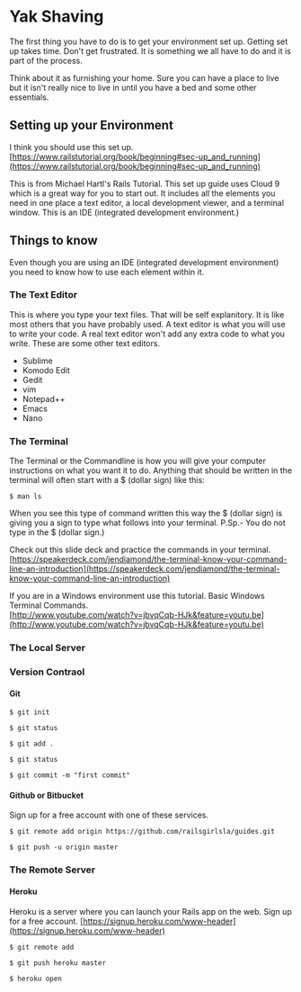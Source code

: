 # Yak Shaving

The first thing you have to do is to get your environment set up. Getting set up takes time. Don't get frustrated. It is something we all have to do and it is part of the process. 

Think about it as furnishing your home. Sure you can have a place to live but it isn't really nice to live in until you have a bed and some other essentials.

## Setting up your Environment

I think you should use this set up.  
[https://www.railstutorial.org/book/beginning#sec-up_and_running](https://www.railstutorial.org/book/beginning#sec-up_and_running)

This is from Michael Hartl's Rails Tutorial. This set up guide uses Cloud 9 which is a great way for you to start out. It includes all the elements you need in one place a text editor, a local development viewer, and a terminal window. This is an IDE (integrated development environment.)

## Things to know

Even though you are using an IDE (integrated development environment) you need to know how to use each element within it.

### The Text Editor 

This is where you type your text files. That will be self explanitory. It is like most others that you have probably used. A text editor is what you will use to write your code. A real text editor won't add any extra code to what you write. These are some other text editors.

+ Sublime
+ Komodo Edit
+ Gedit
+ vim
+ Notepad++
+ Emacs
+ Nano

### The Terminal

The Terminal or the Commandline is how you will give your computer instructions on what you want it to do. Anything that should be written in the terminal will often start with a $ (dollar sign) like this:

    $ man ls

When you see this type of command written this way the $ (dollar sign) is giving you a sign to type what follows into your terminal. P.Sp.- You do not type in the $ (dollar sign.)

Check out this slide deck and practice the commands in your terminal.  
[https://speakerdeck.com/jendiamond/the-terminal-know-your-command-line-an-introduction](https://speakerdeck.com/jendiamond/the-terminal-know-your-command-line-an-introduction)

If you are in a Windows environment use this tutorial. Basic Windows Terminal Commands.  
[http://www.youtube.com/watch?v=jbvqCqb-HJk&feature=youtu.be](http://www.youtube.com/watch?v=jbvqCqb-HJk&feature=youtu.be)

### The Local Server

### Version Contraol
 
#### Git

    $ git init

    $ git status

    $ git add .

    $ git status

    $ git commit -m "first commit"

#### Github or Bitbucket

Sign up for a free account with one of these services.

    $ git remote add origin https://github.com/railsgirlsla/guides.git

    $ git push -u origin master

### The Remote Server

#### Heroku

Heroku is a server where you can launch your Rails app on the web. 
Sign up for a free account. [https://signup.heroku.com/www-header](https://signup.heroku.com/www-header)

    $ git remote add

    $ git push heroku master

    $ heroku open
